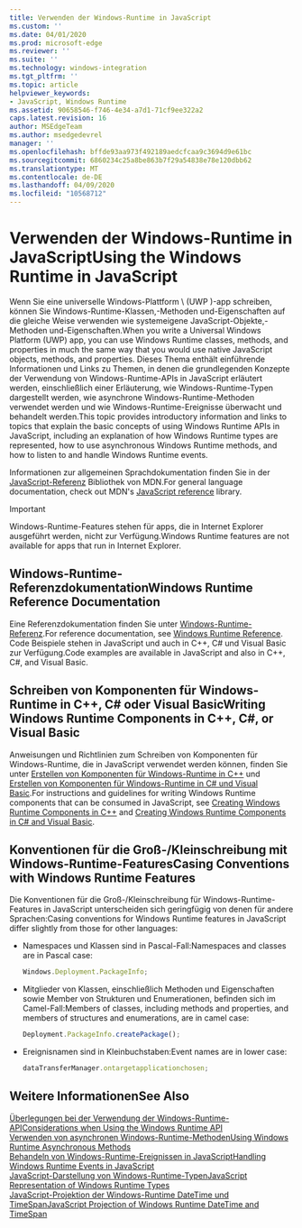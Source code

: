 ```yaml
---
title: Verwenden der Windows-Runtime in JavaScript
ms.custom: ''
ms.date: 04/01/2020
ms.prod: microsoft-edge
ms.reviewer: ''
ms.suite: ''
ms.technology: windows-integration
ms.tgt_pltfrm: ''
ms.topic: article
helpviewer_keywords:
- JavaScript, Windows Runtime
ms.assetid: 90658546-f746-4e34-a7d1-71cf9ee322a2
caps.latest.revision: 16
author: MSEdgeTeam
ms.author: msedgedevrel
manager: ''
ms.openlocfilehash: bffde93aa973f492189aedcfcaa9c3694d9e61bc
ms.sourcegitcommit: 6860234c25a8be863b7f29a54838e78e120dbb62
ms.translationtype: MT
ms.contentlocale: de-DE
ms.lasthandoff: 04/09/2020
ms.locfileid: "10568712"
---
```

# <span data-ttu-id="e594b-102">Verwenden der Windows-Runtime in JavaScript</span><span class="sxs-lookup"><span data-stu-id="e594b-102">Using the Windows Runtime in JavaScript</span></span>  

<span data-ttu-id="e594b-103">Wenn Sie eine universelle Windows-Plattform \ (UWP \)-app schreiben, können Sie Windows-Runtime-Klassen,-Methoden und-Eigenschaften auf die gleiche Weise verwenden wie systemeigene JavaScript-Objekte,-Methoden und-Eigenschaften.</span><span class="sxs-lookup"><span data-stu-id="e594b-103">When you write a Universal Windows Platform \(UWP\) app, you can use Windows Runtime classes, methods, and properties in much the same way that you would use native JavaScript objects, methods, and properties.</span></span>  <span data-ttu-id="e594b-104">Dieses Thema enthält einführende Informationen und Links zu Themen, in denen die grundlegenden Konzepte der Verwendung von Windows-Runtime-APIs in JavaScript erläutert werden, einschließlich einer Erläuterung, wie Windows-Runtime-Typen dargestellt werden, wie asynchrone Windows-Runtime-Methoden verwendet werden und wie Windows-Runtime-Ereignisse überwacht und behandelt werden.</span><span class="sxs-lookup"><span data-stu-id="e594b-104">This topic provides introductory information and links to topics that explain the basic concepts of using Windows Runtime APIs in JavaScript, including an explanation of how Windows Runtime types are represented, how to use asynchronous Windows Runtime methods, and how to listen to and handle Windows Runtime events.</span></span>  

<span data-ttu-id="e594b-105">Informationen zur allgemeinen Sprachdokumentation finden Sie in der [JavaScript-Referenz][MDNJavascriptReference] Bibliothek von MDN.</span><span class="sxs-lookup"><span data-stu-id="e594b-105">For general language documentation, check out MDN's [JavaScript reference][MDNJavascriptReference] library.</span></span>  

> [!IMPORTANT]
> <span data-ttu-id="e594b-106">Windows-Runtime-Features stehen für apps, die in Internet Explorer ausgeführt werden, nicht zur Verfügung.</span><span class="sxs-lookup"><span data-stu-id="e594b-106">Windows Runtime features are not available for apps that run in Internet Explorer.</span></span>  

## <span data-ttu-id="e594b-107">Windows-Runtime-Referenzdokumentation</span><span class="sxs-lookup"><span data-stu-id="e594b-107">Windows Runtime Reference Documentation</span></span>  

<span data-ttu-id="e594b-108">Eine Referenzdokumentation finden Sie unter [Windows-Runtime-Referenz][UwpApiIndex].</span><span class="sxs-lookup"><span data-stu-id="e594b-108">For reference documentation, see [Windows Runtime Reference][UwpApiIndex].</span></span>  <span data-ttu-id="e594b-109">Code Beispiele stehen in JavaScript und auch in C++, C# und Visual Basic zur Verfügung.</span><span class="sxs-lookup"><span data-stu-id="e594b-109">Code examples are available in JavaScript and also in C++, C#, and Visual Basic.</span></span>  

## <span data-ttu-id="e594b-110">Schreiben von Komponenten für Windows-Runtime in C++, C# oder Visual Basic</span><span class="sxs-lookup"><span data-stu-id="e594b-110">Writing Windows Runtime Components in C++, C#, or Visual Basic</span></span>  

<span data-ttu-id="e594b-111">Anweisungen und Richtlinien zum Schreiben von Komponenten für Windows-Runtime, die in JavaScript verwendet werden können, finden Sie unter [Erstellen von Komponenten für Windows-Runtime in C++][WindowsUwpWinrtCpp] und [Erstellen von Komponenten für Windows-Runtime in C# und Visual Basic][WindowsUwpWinrtCsharpVb].</span><span class="sxs-lookup"><span data-stu-id="e594b-111">For instructions and guidelines for writing Windows Runtime components that can be consumed in JavaScript, see [Creating Windows Runtime Components in C++][WindowsUwpWinrtCpp] and [Creating Windows Runtime Components in C# and Visual Basic][WindowsUwpWinrtCsharpVb].</span></span>  

## <span data-ttu-id="e594b-112">Konventionen für die Groß-/Kleinschreibung mit Windows-Runtime-Features</span><span class="sxs-lookup"><span data-stu-id="e594b-112">Casing Conventions with Windows Runtime Features</span></span>  

<span data-ttu-id="e594b-113">Die Konventionen für die Groß-/Kleinschreibung für Windows-Runtime-Features in JavaScript unterscheiden sich geringfügig von denen für andere Sprachen:</span><span class="sxs-lookup"><span data-stu-id="e594b-113">Casing conventions for Windows Runtime features in JavaScript differ slightly from those for other languages:</span></span>  

*   <span data-ttu-id="e594b-114">Namespaces und Klassen sind in Pascal-Fall:</span><span class="sxs-lookup"><span data-stu-id="e594b-114">Namespaces and classes are in Pascal case:</span></span>  
    
    ```javascript
    Windows.Deployment.PackageInfo;
    ```  
    
*   <span data-ttu-id="e594b-115">Mitglieder von Klassen, einschließlich Methoden und Eigenschaften sowie Member von Strukturen und Enumerationen, befinden sich im Camel-Fall:</span><span class="sxs-lookup"><span data-stu-id="e594b-115">Members of classes, including methods and properties, and members of structures and enumerations, are in camel case:</span></span>  
    
    ```javascript
    Deployment.PackageInfo.createPackage();
    ```  
    
*   <span data-ttu-id="e594b-116">Ereignisnamen sind in Kleinbuchstaben:</span><span class="sxs-lookup"><span data-stu-id="e594b-116">Event names are in lower case:</span></span>  
    
    ```javascript
    dataTransferManager.ontargetapplicationchosen;
    ```  

## <span data-ttu-id="e594b-117">Weitere Informationen</span><span class="sxs-lookup"><span data-stu-id="e594b-117">See Also</span></span>  

[<span data-ttu-id="e594b-118">Überlegungen bei der Verwendung der Windows-Runtime-API</span><span class="sxs-lookup"><span data-stu-id="e594b-118">Considerations when Using the Windows Runtime API</span></span>][WindowsRuntimeConsiderationsApi]  
[<span data-ttu-id="e594b-119">Verwenden von asynchronen Windows-Runtime-Methoden</span><span class="sxs-lookup"><span data-stu-id="e594b-119">Using Windows Runtime Asynchronous Methods</span></span>][WindowsRuntimeAsynchronousMethods]   
[<span data-ttu-id="e594b-120">Behandeln von Windows-Runtime-Ereignissen in JavaScript</span><span class="sxs-lookup"><span data-stu-id="e594b-120">Handling Windows Runtime Events in JavaScript</span></span>][WindowsRuntimeEventsJavascript]   
[<span data-ttu-id="e594b-121">JavaScript-Darstellung von Windows-Runtime-Typen</span><span class="sxs-lookup"><span data-stu-id="e594b-121">JavaScript Representation of Windows Runtime Types</span></span>][WindowsRuntimeJavascriptTypes]   
[<span data-ttu-id="e594b-122">JavaScript-Projektion der Windows-Runtime DateTime und TimeSpan</span><span class="sxs-lookup"><span data-stu-id="e594b-122">JavaScript Projection of Windows Runtime DateTime and TimeSpan</span></span>][WindowsRuntimeDatetimeTimespan]  
 
<!-- image links -->  

<!-- links  -->  

[WindowsRuntimeConsiderationsApi]: /microsoft-edge/windows-runtime/considerations-when-using-the-windows-runtime-api "Überlegungen bei der Verwendung der Windows-Runtime-API"  
[WindowsRuntimeEventsJavascript]: /microsoft-edge/windows-runtime/handling-windows-runtime-events-in-javascript "Behandeln von Windows-Runtime-Ereignissen in JavaScript"  
[WindowsRuntimeJavascriptTypes]: /microsoft-edge/windows-runtime/javascript-representation-of-windows-runtime-types "JavaScript-Darstellung von Windows-Runtime-Typen"  
[WindowsRuntimeAsynchronousMethods]: /microsoft-edge/windows-runtime/using-windows-runtime-asynchronous-methods "Verwenden von asynchronen Windows-Runtime-Methoden"  
[WindowsRuntimeDatetimeTimespan]: /microsoft-edge/windows-runtime/windows-runtime-datetime-and-timespan-representations "Windows-Runtime-DateTime-und TimeSpan-Darstellungen"  

[UwpApiIndex]: /uwp/api/index "Windows UWP-Namespaces"  
[WindowsUwpWinrtCpp]: /windows/uwp/winrt-components/creating-windows-runtime-components-in-cpp "Komponenten für Windows-Runtime mit C++/CX"  
[WindowsUwpWinrtCsharpVb]: /windows/uwp/winrt-components/creating-windows-runtime-components-in-csharp-and-visual-basic "Komponenten für Windows-Runtime mit C# und Visual Basic"  

[MDNJavascriptReference]: https://developer.mozilla.org/docs/Web/JavaScript/Reference "JavaScript-Referenz | MDN"  
